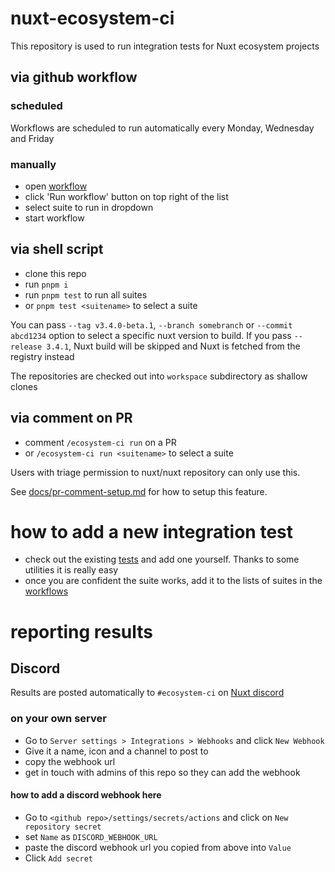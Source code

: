 # nuxt-ecosystem-ci

This repository is used to run integration tests for Nuxt ecosystem projects

## via github workflow

### scheduled

Workflows are scheduled to run automatically every Monday, Wednesday and Friday

### manually

- open [workflow](../../actions/workflows/ecosystem-ci-selected.yml)
- click 'Run workflow' button on top right of the list
- select suite to run in dropdown
- start workflow

## via shell script

- clone this repo
- run `pnpm i`
- run `pnpm test` to run all suites
- or `pnpm test <suitename>` to select a suite

You can pass `--tag v3.4.0-beta.1`, `--branch somebranch` or `--commit abcd1234` option to select a specific nuxt version to build.
If you pass `--release 3.4.1`, Nuxt build will be skipped and Nuxt is fetched from the registry instead

The repositories are checked out into `workspace` subdirectory as shallow clones

## via comment on PR

- comment `/ecosystem-ci run` on a PR
- or `/ecosystem-ci run <suitename>` to select a suite

Users with triage permission to nuxt/nuxt repository can only use this.

See [docs/pr-comment-setup.md](./docs/pr-comment-setup.md) for how to setup this feature.

# how to add a new integration test

- check out the existing [tests](./tests) and add one yourself. Thanks to some utilities it is really easy
- once you are confident the suite works, add it to the lists of suites in the [workflows](../../actions/)

# reporting results

## Discord

Results are posted automatically to `#ecosystem-ci` on [Nuxt discord](https://discord.nuxtjs.org/)

### on your own server

- Go to `Server settings > Integrations > Webhooks` and click `New Webhook`
- Give it a name, icon and a channel to post to
- copy the webhook url
- get in touch with admins of this repo so they can add the webhook

#### how to add a discord webhook here

- Go to `<github repo>/settings/secrets/actions` and click on `New repository secret`
- set `Name` as `DISCORD_WEBHOOK_URL`
- paste the discord webhook url you copied from above into `Value`
- Click `Add secret`

